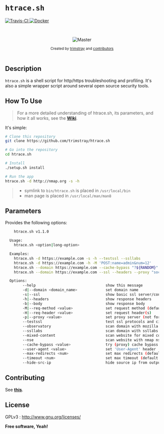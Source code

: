 <h1 align="left"><code>htrace.sh</code></h1>

<p align="left">
  <a href="https://travis-ci.org/trimstray/htrace.sh">
    <img src="https://travis-ci.org/trimstray/htrace.sh.svg?branch=master"
        alt="Travis-CI">
  </a>
  <a href="https://github.com/trimstray/htrace.sh/tree/master/build">
    <img src="https://img.shields.io/badge/Docker-Support-blue.svg"
        alt="Docker">
  </a>
</p>

<br>

<p align="center">
    <img src="https://github.com/trimstray/htrace.sh/blob/master/static/img/htrace.sh_preview.png"
        alt="Master">
</p>

<div align="center">
  <sub>Created by
  <a href="https://twitter.com/trimstray">trimstray</a> and
  <a href="https://github.com/trimstray/htrace.sh/graphs/contributors">
    contributors
  </a>
</div>

<br>

## Description

`htrace.sh` is a shell script for http/https troubleshooting and profiling. It's also a simple wrapper script around several open source security tools.

## How To Use

  > For a more detailed understanding of htrace.sh, its parameters, and how it all works, see the **[Wiki](https://github.com/trimstray/htrace.sh/wiki)**.

It's simple:

```bash
# Clone this repository
git clone https://github.com/trimstray/htrace.sh

# Go into the repository
cd htrace.sh

# Install
./setup.sh install

# Run the app
htrace.sh -d http://nmap.org -s -h
```

> * symlink to `bin/htrace.sh` is placed in `/usr/local/bin`
> * man page is placed in `/usr/local/man/man8`

## Parameters

Provides the following options:

```bash
    htrace.sh v1.1.0

  Usage:
    htrace.sh <option|long-option>

  Examples:
    htrace.sh -d https://example.com -s -h --testssl --ssllabs
    htrace.sh -d https://example.com -h -M 'POST:name=admin&num=12'
    htrace.sh --domain https://example.com --cache-bypass "?${RANDOM}"
    htrace.sh --domain https://example.com --ssl --headers --proxy "socks5h://127.0.0.1:9501"

  Options:
        --help                                show this message
        -d|--domain <domain_name>             set domain name
        -s|--ssl                              show basic ssl server/connection parameters
        -h|--headers                          show response headers
        -b|--body                             show response body
        -M|--req-method <value>               set request method (default: GET)
        -H|--req-header <value>               set request header(s)
        -p|--proxy <value>                    set proxy server (not for external tools)
        --testssl                             test ssl protocols and ciphers with testssl.sh
        --observatory                         scan domain with mozilla observatory security tool
        --ssllabs                             scan domain with ssllabs security tool
        --mixed-content                       scan website for mixed content
        --nse                                 scan website with nmap nse library
        --cache-bypass <value>                try (proxy) cache bypass
        --user-agent <value>                  set 'User-Agent' header
        --max-redirects <num>                 set max redirects (default: 10)
        --timeout <num>                       set max timeout (default: 15)
        --hide-src-ip                         hide source ip from output
```

## Contributing

See **[this](CONTRIBUTING.md)**.

## License

GPLv3 : <http://www.gnu.org/licenses/>

**Free software, Yeah!**
